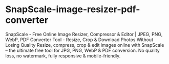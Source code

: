 # SnapScale-image-resizer-pdf-converter
SnapScale - Free Online Image Resizer, Compressor &amp; Editor | JPEG, PNG, WebP, PDF Converter Tool - Resize, Crop &amp; Download Photos Without Losing Quality Resize, compress, crop &amp; edit images online with SnapScale – the ultimate free tool for JPG, PNG, WebP &amp; PDF conversion. No quality loss, no watermark, fully responsive &amp; mobile-friendly. 
